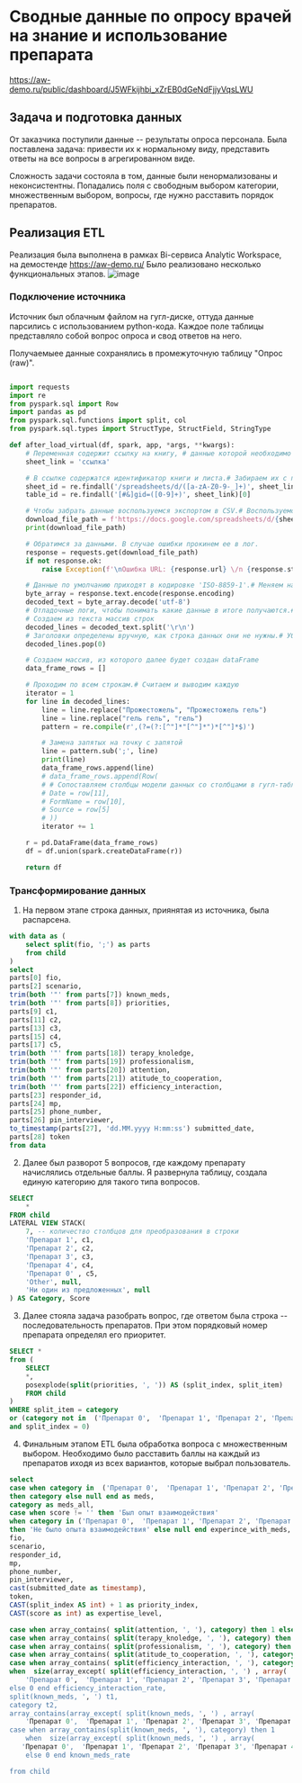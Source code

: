 # Сводные данные по опросу врачей на знание и использование препарата
https://aw-demo.ru/public/dashboard/J5WFkijhbi_xZrEB0dGeNdFjjyVqsLWU
## Задача и подготовка данных
От заказчика поступили данные -- результаты опроса персонала. 
Была поставлена задача: привести их к нормальному виду, представить ответы на все вопросы в агрегированном виде.

Сложность задачи состояла в том, данные были ненормализованы и неконсистентны. Попадались поля с свободным выбором категории, множественным выбором, вопросы, где нужно расставить порядок препаратов. 

## Реализация ETL
Реализация была выполнена в рамках Bi-сервиса Analytic Workspace, на демостенде https://aw-demo.ru/
Было реализовано несколько функциональных этапов.
![image](https://github.com/user-attachments/assets/0f182ea8-37bf-467e-9364-33c3f834309f)

### Подключение источника
Источник был облачным файлом на гугл-диске, оттуда данные парсились c использованием python-кода. Каждое поле таблицы представляло собой вопрос опроса и свод ответов на него. 

Получаемыее данные сохранялись в промежуточную таблицу "Опрос (raw)".


```python

import requests
import re
from pyspark.sql import Row
import pandas as pd
from pyspark.sql.functions import split, col
from pyspark.sql.types import StructType, StructField, StringType

def after_load_virtual(df, spark, app, *args, **kwargs):
    # Переменная содержит ссылку на книгу, # данные которой необходимо использовать
    sheet_link = 'ссылка'

    # В ссылке содержатся идентификатор книги и листа.# Забираем их с помощью регулярных выражений.
    sheet_id = re.findall('/spreadsheets/d/([a-zA-Z0-9-_]+)', sheet_link)[0]
    table_id = re.findall('[#&]gid=([0-9]+)', sheet_link)[0]

    # Чтобы забрать данные воспользуемся экспортом в CSV.# Воспользуемся API гугла, встроив идентификаторы в URL.
    download_file_path = f'https://docs.google.com/spreadsheets/d/{sheet_id}/export?format=csv&id={sheet_id}&gid={table_id}'# Прокинем в лог информацию о полученной ссылке. # Поможет, если что-то пойдет не так.print(f'\nПолученная ссылка: {download_file_path}')
    print(download_file_path)

    # Обратимся за данными. В случае ошибки прокинем ее в лог.
    response = requests.get(download_file_path)
    if not response.ok:
        raise Exception(f'\nОшибка URL: {response.url} \/n {response.status_code}: {response.text}')

    # Данные по умолчанию приходят в кодировке 'ISO-8859-1'.# Меняем на привычную кодировку для корректной обработки кириллицы.
    byte_array = response.text.encode(response.encoding)
    decoded_text = byte_array.decode('utf-8')
    # Отладочные логи, чтобы понимать какие данные в итоге получаются.# Если данных очень много можно порезать выводя часть символовprint(f'\nПолученные данные сплошным текстом: {decoded_text[:2000]}')
    # Создаем из текста массив строк
    decoded_lines = decoded_text.split('\r\n')
    # Заголовки определены вручную, как строка данных они не нужны.# Убираем строку с заголовками.
    decoded_lines.pop(0)

    # Создаем массив, из которого далее будет создан dataFrame
    data_frame_rows = []

    # Проходим по всем строкам.# Считаем и выводим каждую
    iterator = 1 
    for line in decoded_lines:
        line = line.replace("Прожестожель", "Прожестожель гель")
        line = line.replace("гель гель", "гель")
        pattern = re.compile(r',(?=(?:[^"]*"[^"]*")*[^"]*$)')

        # Замена запятых на точку с запятой
        line = pattern.sub(';', line)
        print(line)
        data_frame_rows.append(line)
        # data_frame_rows.append(Row(
        # # Сопоставляем столбцы модели данных со столбцами в гугл-таблице# Дополнительно числовые типы явно приводим в число с плавающей точкой.
        # Date = row[11],
        # FormName = row[10],
        # Source = row[5]
        # ))
        iterator += 1

    r = pd.DataFrame(data_frame_rows)
    df = df.union(spark.createDataFrame(r))

    return df
```


### Трансформирование данных
1. На первом этапе строка данных, приянятая из источника, была распарсена. 

```sql
with data as (
    select split(fio, ';') as parts
    from child
) 
select 
parts[0] fio,
parts[2] scenario,
trim(both '"' from parts[7]) known_meds,
trim(both '"' from parts[8]) priorities,
parts[9] c1,
parts[11] c2,
parts[13] c3,
parts[15] c4,
parts[17] c5,
trim(both '"' from parts[18]) terapy_knoledge,
trim(both '"' from parts[19]) professionalism,
trim(both '"' from parts[20]) attention,
trim(both '"' from parts[21]) atitude_to_cooperation,
trim(both '"' from parts[22]) efficiency_interaction,
parts[23] responder_id,
parts[24] mp,
parts[25] phone_number,
parts[26] pin_interviewer,
to_timestamp(parts[27], 'dd.MM.yyyy H:mm:ss') submitted_date,
parts[28] token
from data
```


2. Далее был разворот 5 вопросов, где каждому препарату начислялись отдельные баллы. Я развернула таблицу, создала единую категорию для такого типа вопросов.

```sql
SELECT 
    *
FROM child
LATERAL VIEW STACK(
    7, -- количество столбцов для преобразования в строки
    'Препарат 1', c1,
    'Препарат 2', c2,
    'Препарат 3', c3,
    'Препарат 4', c4,
    'Препарат 0' , c5,
    'Other', null,
    'Ни один из предложенных', null
) AS Category, Score
```

3.  Далее стояла задача разобрать вопрос, где ответом была строка -- последовательность препаратов. При этом порядковый номер препарата определял его приоритет. 


```sql
SELECT * 
from (
    SELECT 
    *,
    posexplode(split(priorities, ', ')) AS (split_index, split_item)
    FROM child
)
WHERE split_item = category
or (category not in  ('Препарат 0',  'Препарат 1', 'Препарат 2', 'Препарат 3', 'Препарат 4' )
and split_index = 0)
```


4. Финальным этапом ETL была обработка вопроса с множественным выбором. Необходимо было расставить баллы на каждый из препаратов иходя из всех вариантов, которые выбрал пользователь. 

```sql
select 
case when category in  ('Препарат 0',  'Препарат 1', 'Препарат 2', 'Препарат 3', 'Препарат 4' , 'Ни один из предложенных' )
then category else null end as meds,
category as meds_all,
case when score != '' then 'Был опыт взаимодействия'
when category in ('Препарат 0',  'Препарат 1', 'Препарат 2', 'Препарат 3', 'Препарат 4' )
then 'Не было опыта взаимодействия' else null end experince_with_meds,
fio,
scenario,
responder_id,
mp,
phone_number,
pin_interviewer,
cast(submitted_date as timestamp),
token,
CAST(split_index AS int) + 1 as priority_index,
CAST(score as int) as expertise_level,

case when array_contains( split(attention, ', '), category) then 1 else 0 end attention_rate,
case when array_contains( split(terapy_knoledge, ', '), category) then 1 else 0 end terapy_knoledge_rate,
case when array_contains( split(professionalism, ', '), category) then 1 else 0 end professionalism_rate,
case when array_contains( split(atitude_to_cooperation, ', '), category) then 1 else 0 end atitude_to_cooperation_rate,
case when array_contains( split(efficiency_interaction, ', '), category) then 1
when  size(array_except( split(efficiency_interaction, ', ') , array(
    'Препарат 0',  'Препарат 1', 'Препарат 2', 'Препарат 3', 'Препарат 4' , 'Препарат 5', 'Препарат 6')') )) > 0  and category = 'Other' then 1 
else 0 end efficiency_interaction_rate,
split(known_meds, ', ') t1,
category t2,
array_contains(array_except( split(known_meds, ', ') , array(
    'Препарат 0',  'Препарат 1', 'Препарат 2', 'Препарат 3', 'Препарат 4' , 'Препарат 5', 'Препарат 6') ) , category) t3, 
case when array_contains(split(known_meds, ', '), category) then 1
    when  size(array_except( split(known_meds, ', ') , array(
   'Препарат 0',  'Препарат 1', 'Препарат 2', 'Препарат 3', 'Препарат 4' , 'Препарат 5', 'Препарат 6') )) > 0  and category = 'Other' then 1 
    else 0 end known_meds_rate

from child 
```


